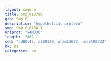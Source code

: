 ```yaml
---
layout: smgene
title: Smp_018790
grp: Smp_01
description: "hypothetical protein"
smp: Smp_018790.1
uniprot: "G4M036"
length:  2082
cdd: "cd00143, cl00120, pfam13672, smart00332"
kk: ns
categories: sm
---
```

